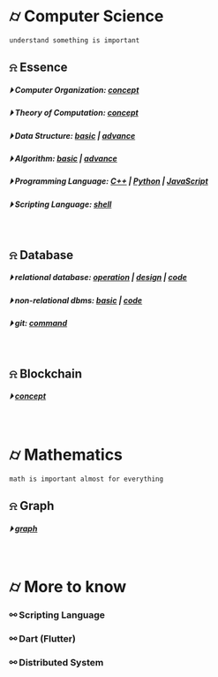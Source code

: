 

# &#x232d; Computer Science
```
understand something is important
```

## &#x237e; Essence
##### &#x23f5; Computer Organization: [concept](./essence/computer-organization/computer-organization.md)
##### &#x23f5; Theory of Computation: [concept](./essence/theory-of-computation/theory-of-computation.md)
##### &#x23f5; Data Structure: [basic](./essence/data-structure/dataStructureBasic.md) | [advance](./essence/data-structure/dataStructureAdvanced.md)
##### &#x23f5; Algorithm: [basic](./essence/algorithm/basicAlgorithm.md) | [advance]()
##### &#x23f5; Programming Language: [C++](./essence/programming/conceptC++.md) | [Python]() | [JavaScript](./essence/programming/JS/)
##### &#x23f5; Scripting Language: [shell](./essence/scripting/script.md)
<br />

## &#x237e; Database 
##### &#x23f5; relational database: [operation](./database/RDBMS/Roperation.md) | [design](./database/RDBMS/Rdesign.md) | [code](./database/RDBMS/code/)
##### &#x23f5; non-relational dbms: [basic](./database/NoSQL/basic.md) | [code](./database/NoSQL/code/)
##### &#x23f5; git: [command](./database/Git.md)
<br />

## &#x237e; Blockchain 
##### &#x23f5; [concept](./blockchain/blockchain-concept.md)
<br />

# &#x232d; Mathematics
```
math is important almost for everything
```

## &#x237e; Graph
##### &#x23f5; [graph](./mathematics/graph.tex)
<br />

# &#x232d; More to know

### &#x26af; Scripting Language
### &#x26af; Dart (Flutter)
### &#x26af; Distributed System
